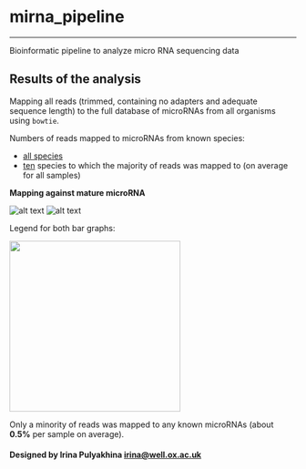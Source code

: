 # mirna_pipeline
--------------------------------------
Bioinformatic pipeline to analyze micro RNA sequencing data

## Results of the analysis

Mapping all reads (trimmed, containing no adapters and adequate sequence length)
to the full database of microRNAs from all organisms using `bowtie`.

Numbers of reads mapped to microRNAs from known species:
- [all species](https://github.com/jknightlab/mirna_pipeline/blob/master/mature_miRNA_all_samples_matrix_all.txt)
- [ten](https://github.com/jknightlab/mirna_pipeline/blob/master/mature_miRNA_all_samples_matrix_most_representes.txt) species to which the majority of reads was mapped to (on average for all samples)


**Mapping against mature microRNA**

![alt text](https://github.com/jknightlab/mirna_pipeline/blob/master/mature_miRNA_all_samples_distr.png)
![alt text](https://github.com/jknightlab/mirna_pipeline/blob/master/mature_miRNA_all_samples_numbers.png)

Legend for both bar graphs:

<img src="https://github.com/jknightlab/mirna_pipeline/blob/master/mature_miRNA_all_samples_legend.png" width="300">

Only a minority of reads was mapped to any known microRNAs (about **0.5%** per sample on average).

#### Designed by Irina Pulyakhina irina@well.ox.ac.uk
